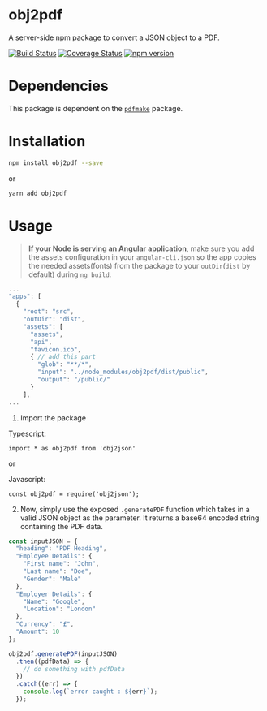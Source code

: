 # obj2pdf
A server-side npm package to convert a JSON object to a PDF.

[![Build Status](https://travis-ci.org/NikhilNanjappa/obj2pdf.svg?branch=master)](https://travis-ci.org/NikhilNanjappa/obj2pdf)
[![Coverage Status](https://coveralls.io/repos/github/NikhilNanjappa/obj2pdf/badge.svg?branch=master)](https://coveralls.io/github/NikhilNanjappa/obj2pdf?branch=master)
[![npm version](https://badge.fury.io/js/obj2json.svg)](https://badge.fury.io/js/obj2json)

<!-- TOC -->
<!-- Input JSON -->
<!-- Generated PDF image -->
<!-- PDF specs like font sizes, allowed types, how to get 'heading' etc -->

# Dependencies

This package is dependent on the [`pdfmake`](https://github.com/bpampuch/pdfmake) package.

# Installation

```sh
npm install obj2pdf --save
```

or

```sh
yarn add obj2pdf
```

# Usage

> **If your Node is serving an Angular application**, make sure you add the assets configuration in your `angular-cli.json` so the app copies the needed assets(fonts) from the package to your `outDir`(`dist` by default) during `ng build`.

```javascript
...
"apps": [
  {
    "root": "src",
    "outDir": "dist",
    "assets": [
      "assets",
      "api",
      "favicon.ico",
      { // add this part
        "glob": "**/*", 
        "input": "../node_modules/obj2pdf/dist/public",
        "output": "/public/"
      }
    ],
...
```

1. Import the package

Typescript:

`import * as obj2pdf from 'obj2json'`

or 

Javascript:

`const obj2pdf = require('obj2json');`

2. Now, simply use the exposed `.generatePDF` function which takes in a valid JSON object as the parameter. It returns a base64 encoded string containing the PDF data.

```javascript
const inputJSON = {
  "heading": "PDF Heading",
  "Employee Details": {
    "First name": "John",
    "Last name": "Doe",
    "Gender": "Male"
  },
  "Employer Details": {
    "Name": "Google",
    "Location": "London"
  },
  "Currency": "£",
  "Amount": 10
};

obj2pdf.generatePDF(inputJSON)
  .then((pdfData) => {
    // do something with pdfData
  })
  .catch((err) => {
    console.log(`error caught : ${err}`);
  });
```
